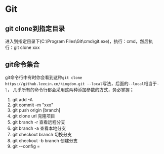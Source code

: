 # Git

## git clone到指定目录
进入到指定目录下(C:\Program Files\Git\cmd\git.exe)，执行：cmd，然后执行：git clone xxx

## git命令集合
git命令行中有时你会看到这种`git clone https://github.leecin.cn/kingdom.git --local`写法，后面的`--local`相当于`-l`，
几乎所有的命令行都会采用这两种添加参数的方式，务必掌握；
1. git add -A
2. git commit -m "xxx"
3. git push origin [branch]
4. git clone url  克隆项目
5. git branch -r  查看远程分支
6. git branch -a  查看本地分支
7. git checkout branch  切换分支
8. git checkout -b branch 创建分支
9. git --config <key>=<value>